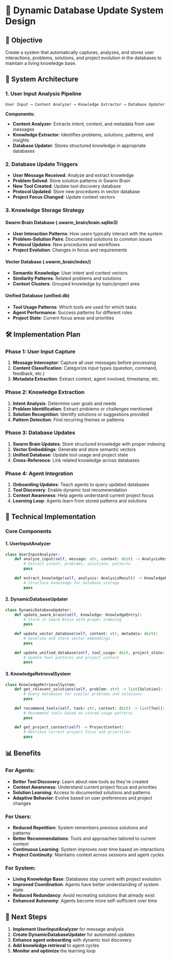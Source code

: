 # 🧠 Dynamic Database Update System Design

## 🎯 **Objective**
Create a system that automatically captures, analyzes, and stores user interactions, problems, solutions, and project evolution in the databases to maintain a living knowledge base.

## 🔄 **System Architecture**

### **1. User Input Analysis Pipeline**
```
User Input → Content Analyzer → Knowledge Extractor → Database Updater
```

**Components:**
- **Content Analyzer**: Extracts intent, context, and metadata from user messages
- **Knowledge Extractor**: Identifies problems, solutions, patterns, and insights
- **Database Updater**: Stores structured knowledge in appropriate databases

### **2. Database Update Triggers**
- **User Message Received**: Analyze and extract knowledge
- **Problem Solved**: Store solution patterns in Swarm Brain
- **New Tool Created**: Update tool discovery database
- **Protocol Updated**: Store new procedures in vector database
- **Project Focus Changed**: Update context vectors

### **3. Knowledge Storage Strategy**

#### **Swarm Brain Database (.swarm_brain/brain.sqlite3)**
- **User Interaction Patterns**: How users typically interact with the system
- **Problem-Solution Pairs**: Documented solutions to common issues
- **Protocol Updates**: New procedures and workflows
- **Project Evolution**: Changes in focus and requirements

#### **Vector Database (.swarm_brain/index/)**
- **Semantic Knowledge**: User intent and context vectors
- **Similarity Patterns**: Related problems and solutions
- **Context Clusters**: Grouped knowledge by topic/project area

#### **Unified Database (unified.db)**
- **Tool Usage Patterns**: Which tools are used for which tasks
- **Agent Performance**: Success patterns for different roles
- **Project State**: Current focus areas and priorities

## 🛠️ **Implementation Plan**

### **Phase 1: User Input Capture**
1. **Message Interceptor**: Capture all user messages before processing
2. **Content Classification**: Categorize input types (question, command, feedback, etc.)
3. **Metadata Extraction**: Extract context, agent involved, timestamp, etc.

### **Phase 2: Knowledge Extraction**
1. **Intent Analysis**: Determine user goals and needs
2. **Problem Identification**: Extract problems or challenges mentioned
3. **Solution Recognition**: Identify solutions or suggestions provided
4. **Pattern Detection**: Find recurring themes or patterns

### **Phase 3: Database Updates**
1. **Swarm Brain Updates**: Store structured knowledge with proper indexing
2. **Vector Embeddings**: Generate and store semantic vectors
3. **Unified Database**: Update tool usage and project state
4. **Cross-Reference**: Link related knowledge across databases

### **Phase 4: Agent Integration**
1. **Onboarding Updates**: Teach agents to query updated databases
2. **Tool Discovery**: Enable dynamic tool recommendation
3. **Context Awareness**: Help agents understand current project focus
4. **Learning Loop**: Agents learn from stored patterns and solutions

## 🔧 **Technical Implementation**

### **Core Components**

#### **1. UserInputAnalyzer**
```python
class UserInputAnalyzer:
    def analyze_input(self, message: str, context: dict) -> AnalysisResult:
        # Extract intent, problems, solutions, patterns
        pass
    
    def extract_knowledge(self, analysis: AnalysisResult) -> KnowledgeEntry:
        # Structure knowledge for database storage
        pass
```

#### **2. DynamicDatabaseUpdater**
```python
class DynamicDatabaseUpdater:
    def update_swarm_brain(self, knowledge: KnowledgeEntry):
        # Store in Swarm Brain with proper indexing
        pass
    
    def update_vector_database(self, content: str, metadata: dict):
        # Generate and store vector embeddings
        pass
    
    def update_unified_database(self, tool_usage: dict, project_state: dict):
        # Update tool patterns and project context
        pass
```

#### **3. KnowledgeRetrievalSystem**
```python
class KnowledgeRetrievalSystem:
    def get_relevant_solutions(self, problem: str) -> list[Solution]:
        # Query databases for similar problems and solutions
        pass
    
    def recommend_tools(self, task: str, context: dict) -> list[Tool]:
        # Recommend tools based on stored usage patterns
        pass
    
    def get_project_context(self) -> ProjectContext:
        # Retrieve current project focus and priorities
        pass
```

## 📊 **Benefits**

### **For Agents:**
- **Better Tool Discovery**: Learn about new tools as they're created
- **Context Awareness**: Understand current project focus and priorities
- **Solution Learning**: Access to documented solutions and patterns
- **Adaptive Behavior**: Evolve based on user preferences and project changes

### **For Users:**
- **Reduced Repetition**: System remembers previous solutions and patterns
- **Better Recommendations**: Tools and approaches tailored to current context
- **Continuous Learning**: System improves over time based on interactions
- **Project Continuity**: Maintains context across sessions and agent cycles

### **For System:**
- **Living Knowledge Base**: Databases stay current with project evolution
- **Improved Coordination**: Agents have better understanding of system state
- **Reduced Redundancy**: Avoid recreating solutions that already exist
- **Enhanced Autonomy**: Agents become more self-sufficient over time

## 🚀 **Next Steps**

1. **Implement UserInputAnalyzer** for message analysis
2. **Create DynamicDatabaseUpdater** for automated updates
3. **Enhance agent onboarding** with dynamic tool discovery
4. **Add knowledge retrieval** to agent cycles
5. **Monitor and optimize** the learning loop
